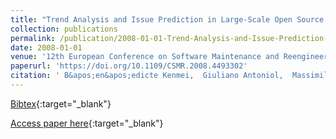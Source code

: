 ```yaml
---
title: "Trend Analysis and Issue Prediction in Large-Scale Open Source Systems"
collection: publications
permalink: /publication/2008-01-01-Trend-Analysis-and-Issue-Prediction-in-Large-Scale-Open-Source-Systems
date: 2008-01-01
venue: '12th European Conference on Software Maintenance and Reengineering, CSMR 2008, April 1-4, 2008, Athens, Greece'
paperurl: 'https://doi.org/10.1109/CSMR.2008.4493302'
citation: ' B&apos;en&apos;edicte Kenmei,  Giuliano Antoniol,  Massimiliano Di Penta, &quot;Trend Analysis and Issue Prediction in Large-Scale Open Source Systems.&quot; 12th European Conference on Software Maintenance and Reengineering, CSMR 2008, April 1-4, 2008, Athens, Greece, 2008.'
---
```

[Bibtex](https://dblp.org/rec/bib/conf/csmr/KenmeiAP08){:target="_blank"}

[Access paper here](https://doi.org/10.1109/CSMR.2008.4493302){:target="_blank"}
